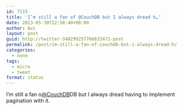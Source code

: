 ```yaml
---
id: 7115
title: 'I’m still a fan of @CouchDB but I always dread h…'
date: 2013-05-30T22:50:40+00:00
author: Avi
layout: post
guid: http://twitter-340299257766633472-post
permalink: /post/im-still-a-fan-of-couchdb-but-i-always-dread-h/
categories:
  - none
tags:
  - micro
  - tweet
format: status
---
```

I’m still a fan o[@CouchDB](http://twitter.com/CouchDB)DB but I always dread having to implement pagination with it.